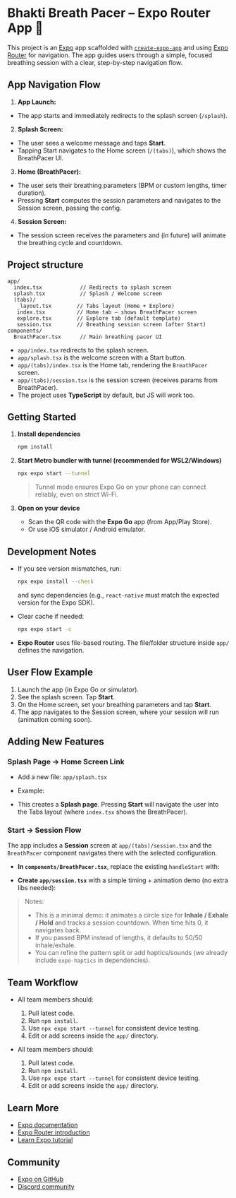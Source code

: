 
# Bhakti Breath Pacer – Expo Router App 🌱

This project is an [Expo](https://expo.dev) app scaffolded with [`create-expo-app`](https://www.npmjs.com/package/create-expo-app) and using [Expo Router](https://docs.expo.dev/router/introduction/) for navigation. The app guides users through a simple, focused breathing session with a clear, step-by-step navigation flow.

## App Navigation Flow

1. **App Launch:**

- The app starts and immediately redirects to the splash screen (`/splash`).

2. **Splash Screen:**

- The user sees a welcome message and taps **Start**.
- Tapping Start navigates to the Home screen (`/(tabs)`), which shows the BreathPacer UI.

3. **Home (BreathPacer):**

- The user sets their breathing parameters (BPM or custom lengths, timer duration).
- Pressing **Start** computes the session parameters and navigates to the Session screen, passing the config.

4. **Session Screen:**

- The session screen receives the parameters and (in future) will animate the breathing cycle and countdown.

## Project structure

```
app/
  index.tsx            // Redirects to splash screen
  splash.tsx           // Splash / Welcome screen
  (tabs)/
   _layout.tsx        // Tabs layout (Home + Explore)
   index.tsx          // Home tab – shows BreathPacer screen
   explore.tsx        // Explore tab (default template)
   session.tsx        // Breathing session screen (after Start)
components/
  BreathPacer.tsx      // Main breathing pacer UI
```

- `app/index.tsx` redirects to the splash screen.
- `app/splash.tsx` is the welcome screen with a Start button.
- `app/(tabs)/index.tsx` is the Home tab, rendering the `BreathPacer` screen.
- `app/(tabs)/session.tsx` is the session screen (receives params from BreathPacer).
- The project uses **TypeScript** by default, but JS will work too.

## Getting Started

1. **Install dependencies**

   ```bash
   npm install
   ```

2. **Start Metro bundler with tunnel (recommended for WSL2/Windows)**

   ```bash
   npx expo start --tunnel
   ```

   > Tunnel mode ensures Expo Go on your phone can connect reliably, even on strict Wi-Fi.

3. **Open on your device**
   - Scan the QR code with the **Expo Go** app (from App/Play Store).
   - Or use iOS simulator / Android emulator.

## Development Notes

- If you see version mismatches, run:
  
  ```bash
  npx expo install --check

  ```

  and sync dependencies (e.g., `react-native` must match the expected version for the Expo SDK).

- Clear cache if needed:
  
  ```bash
  npx expo start -c
  ```

- **Expo Router** uses file-based routing. The file/folder structure inside `app/` defines the navigation.

## User Flow Example

1. Launch the app (in Expo Go or simulator).
2. See the splash screen. Tap **Start**.
3. On the Home screen, set your breathing parameters and tap **Start**.
4. The app navigates to the Session screen, where your session will run (animation coming soon).

## Adding New Features

### Splash Page → Home Screen Link

- Add a new file: `app/splash.tsx`

- Example:
<!-- tsx
  import { View, Text, Pressable } from "react-native";
  import { router } from "expo-router";

  export default function Splash() {
    return (
      <View style={{ flex: 1, justifyContent: "center", alignItems: "center" }}>
        <Text style={{ fontSize: 28, marginBottom: 20 }}>Welcome to Bhakti Breath Pacer 🌱</Text>
        <Pressable
          style={{ backgroundColor: "#B7272C", padding: 16, borderRadius: 12 }}
          onPress={() => router.push("/(tabs)")}
        >
          <Text style={{ color: "white", fontSize: 20 }}>Start</Text>
        </Pressable>
      </View>
    );
  } -->

- This creates a **Splash page**. Pressing **Start** will navigate the user into the Tabs layout (where `index.tsx` shows the BreathPacer).

### Start → Session Flow

The app includes a **Session** screen at `app/(tabs)/session.tsx` and the `BreathPacer` component navigates there with the selected configuration.

- **In `components/BreathPacer.tsx`**, replace the existing `handleStart` with:
<!-- tsx
  import { router } from "expo-router";
  // ...
  const handleStart = () => {
    const cfg = usingLengths
      ? { mode: "lengths" as const, inhale: +inhale || 0, pause1: +pause1 || 0, exhale: +exhale || 0, pause2: +pause2 || 0, timerMin }
      : { mode: "bpm" as const, bpm: +bpm || 0, timerMin };

    // Send config to Session screen
    router.push({
      pathname: "/session",
      params: Object.fromEntries(
        Object.entries(cfg).map(([k, v]) => [k, String(v)]) // ensure strings
      ),
    });
  }; -->

- **Create `app/session.tsx`** with a simple timing + animation demo (no extra libs needed):

<!-- tsx
  import React, { useEffect, useMemo, useRef, useState } from "react";
  import { View, Text, Pressable, Animated } from "react-native";
  import { useLocalSearchParams, router } from "expo-router";

  const COLORS = { bg: "#0D3B34", cream: "#F1DEB4", creamText: "#F7E9C9", red: "#B7272C" };

  type Params = {
    mode?: string; bpm?: string; inhale?: string; pause1?: string; exhale?: string; pause2?: string; timerMin?: string;
  };

  export default function Session() {
    const params = useLocalSearchParams<Params>();

    // Parse config
    const mode = params.mode === "lengths" ? "lengths" : "bpm";
    const bpm = Number(params.bpm || 6);
    const inhale = Number(params.inhale || 0);
    const pause1 = Number(params.pause1 || 0);
    const exhale = Number(params.exhale || 0);
    const pause2 = Number(params.pause2 || 0);
    const timerMin = Number(params.timerMin || 5);

    // Build a breathing pattern in milliseconds
    const pattern = useMemo(() => {
      if (mode === "lengths" && (inhale + pause1 + exhale + pause2) > 0) {
        return [
          { label: "Inhale", ms: inhale * 1000, kind: "inhale" as const },
          { label: "Hold",   ms: pause1 * 1000, kind: "hold" as const },
          { label: "Exhale", ms: exhale * 1000, kind: "exhale" as const },
          { label: "Hold",   ms: pause2 * 1000, kind: "hold" as const },
        ].filter(p => p.ms > 0);
      }
      // BPM fallback: split evenly (50% inhale, 50% exhale)
      const totalMs = (60 / Math.max(bpm, 1)) * 1000;
      return [
        { label: "Inhale", ms: totalMs / 2, kind: "inhale" as const },
        { label: "Exhale", ms: totalMs / 2, kind: "exhale" as const },
      ];
    }, [mode, bpm, inhale, pause1, exhale, pause2]);

    // Countdown timer state
    const [remainingMs, setRemainingMs] = useState(timerMin * 60 * 1000);
    const [phaseIndex, setPhaseIndex] = useState(0);

    // Simple pulsing circle animation
    const scale = useRef(new Animated.Value(0.8)).current;
    const animatePhase = (kind: "inhale" | "exhale" | "hold", duration: number) => {
      const toValue = kind === "inhale" ? 1.15 : kind === "exhale" ? 0.85 : 1.0;
      Animated.timing(scale, { toValue, duration: Math.max(duration, 200), useNativeDriver: true }).start();
    };

    // Phase loop + overall countdown
    useEffect(() => {
      let canceled = false;
      let phaseStart = Date.now();

      const tick = () => {
        if (canceled) return;
        const now = Date.now();
        setRemainingMs((prev) => Math.max(prev - (now - phaseStart), 0));
        phaseStart = now;
        const phase = pattern[phaseIndex];
        animatePhase(phase.kind, phase.ms);
        const timeout = setTimeout(() => {
          if (canceled) return;
          setPhaseIndex((i) => (i + 1) % pattern.length);
        }, phase.ms);
        return () => clearTimeout(timeout);
      };

      // Kick off immediately
      const cleanup = tick();

      // Also tick every phase change
      return () => { canceled = true; cleanup && cleanup(); };
      // eslint-disable-next-line react-hooks/exhaustive-deps
    }, [phaseIndex, pattern]);

    // Auto-exit when timer hits zero
    useEffect(() => {
      if (remainingMs <= 0) {
        router.back();
      }
    }, [remainingMs]);

    const mm = Math.floor(remainingMs / 60000);
    const ss = Math.floor((remainingMs % 60000) / 1000).toString().padStart(2, "0");
    const phase = pattern[phaseIndex];

    return (
      <View style={{ flex: 1, backgroundColor: COLORS.bg, alignItems: "center", justifyContent: "center", padding: 24 }}>
        <Text style={{ color: COLORS.creamText, fontSize: 20, marginBottom: 10 }}>Time Remaining</Text>
        <Text style={{ color: COLORS.creamText, fontSize: 42, fontWeight: "800", marginBottom: 30 }}>{mm}:{ss}</Text>

        <Text style={{ color: COLORS.creamText, fontSize: 22, marginBottom: 12 }}>{phase?.label ?? ""}</Text>

        <Animated.View
          style={{
            width: 220,
            height: 220,
            borderRadius: 110,
            backgroundColor: COLORS.cream,
            opacity: 0.9,
            transform: [{ scale }],
            alignItems: "center",
            justifyContent: "center",
          }}
        >
          <Text style={{ fontSize: 22, fontWeight: "700", color: "#1A1A1A" }}>{phase?.label ?? ""}</Text>
        </Animated.View>

        <Pressable onPress={() => router.back()} style={{ marginTop: 28, backgroundColor: COLORS.red, paddingVertical: 14, paddingHorizontal: 26, borderRadius: 16 }}>
          <Text style={{ color: "#fff", fontSize: 18, fontWeight: "700" }}>End Session</Text>
        </Pressable>
      </View>
    );
  }
-->

> Notes:
>
> - This is a minimal demo: it animates a circle size for **Inhale / Exhale / Hold** and tracks a session countdown. When time hits 0, it navigates back.
> - If you passed BPM instead of lengths, it defaults to 50/50 inhale/exhale.
> - You can refine the pattern split or add haptics/sounds (we already include `expo-haptics` in dependencies).

## Team Workflow

- All team members should:
  1. Pull latest code.
  2. Run `npm install`.
  3. Use `npx expo start --tunnel` for consistent device testing.
  4. Edit or add screens inside the `app/` directory.

- All team members should:
  1. Pull latest code.
  2. Run `npm install`.
  3. Use `npx expo start --tunnel` for consistent device testing.
  4. Edit or add screens inside the `app/` directory.

## Learn More

- [Expo documentation](https://docs.expo.dev/)
- [Expo Router introduction](https://docs.expo.dev/router/introduction/)
- [Learn Expo tutorial](https://docs.expo.dev/tutorial/introduction/)

## Community

- [Expo on GitHub](https://github.com/expo/expo)
- [Discord community](https://chat.expo.dev)
